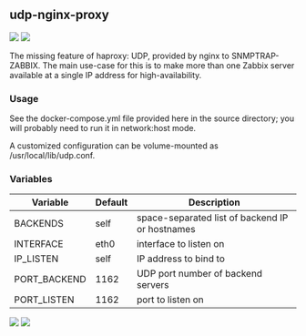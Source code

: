 ## udp-nginx-proxy
[![](https://img.shields.io/docker/v/bernardolankheet/udp-trap-nginx-proxy?sort=date)](https://hub.docker.com/r/bernardolankheet/udp-trap-nginx-proxy/tags "Version badge") [![](https://img.shields.io/docker/image-size/bernardolankheet/udp-trap-nginx-proxy?sort=date)](https://gitlab.com/bernardolankheet/docker-tools/-/blob/main/images/udp-nginx-proxy/Dockerfile "dockerfile")

The missing feature of haproxy: UDP, provided by nginx to SNMPTRAP-ZABBIX. The main
use-case for this is to make more than one Zabbix server available at a
single IP address for high-availability. 

### Usage

See the docker-compose.yml file provided here in the source directory;
you will probably need to run it in network:host mode.

A customized configuration can be volume-mounted as /usr/local/lib/udp.conf.

### Variables

Variable | Default | Description |
-------- | ------- | ----------- |
BACKENDS | self | space-separated list of backend IP or hostnames
INTERFACE | eth0 | interface to listen on
IP_LISTEN | self | IP address to bind to
PORT_BACKEND | 1162 | UDP port number of backend servers
PORT_LISTEN | 1162 | port to listen on


[![](https://img.shields.io/badge/license-Apache--2.0-red.svg)](https://choosealicense.com/licenses/apache-2.0/ "License badge") [![](https://img.shields.io/badge/code-nginx_org%2Fnginx-blue.svg)](http://hg.nginx.org/nginx "Code repo")